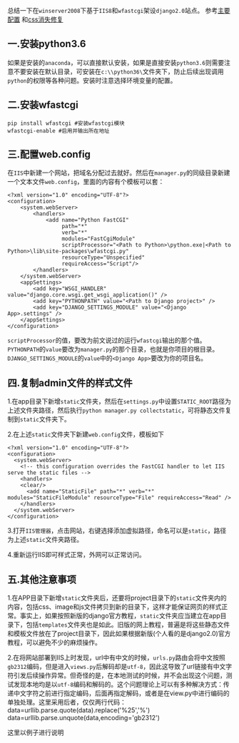 总结一下在`winserver2008`下基于`IIS8`和`wfastcgi`架设`django2.0`站点。
参考[主要配置]( https://blog.csdn.net/gzlaiyonghao/article/details/70243639) 和[css消失修复](https://blog.csdn.net/qq_18075613/article/details/56970016) 

## 一.安装python3.6

如果是安装的`anaconda`，可以直接默认安装，如果是直接安装`python3.6`则需要注意不要安装在默认目录，可安装在`c:\\python36\`文件夹下，防止后续出现调用`python`的权限等各种问题。安装时注意选择环境变量的配置。

## 二.安装wfastcgi
    
    pip install wfastcgi #安装wfastcgi模块  
    wfastcgi-enable #启用并输出所在地址
    
## 三.配置web.config

在`IIS`中新建一个网站，把域名分配过去就好。然后在`manager.py`的同级目录新建一个文本文件`web.config`，里面的内容有个模板可以套：

    <?xml version="1.0" encoding="UTF-8"?>
    <configuration>
        <system.webServer>
            <handlers>
                <add name="Python FastCGI" 
                     path="*" 
                     verb="*" 
                     modules="FastCgiModule" 
                     scriptProcessor="<Path to Python>\python.exe|<Path to Python>\lib\site-packages\wfastcgi.py" 
                     resourceType="Unspecified" 
                     requireAccess="Script"/>
            </handlers>
        </system.webServer>
        <appSettings>
            <add key="WSGI_HANDLER" value="django.core.wsgi.get_wsgi_application()" />
            <add key="PYTHONPATH" value="<Path to Django project>" />
            <add key="DJANGO_SETTINGS_MODULE" value="<Django App>.settings" />
        </appSettings>
    </configuration>

`scriptProcessor`的值，要改为前文说过的运行`wfastcgi`输出的那个值。`PYTHONPATH`的`value`要改为`manager.py`的那个目录，也就是你项目的根目录。`DJANGO_SETTINGS_MODULE`的`value`中的`<Django App>`要改为你的项目名。

## 四.复制admin文件的样式文件

1.在app目录下新增`static`文件夹，然后在`settings.py`中设置`STATIC_ROOT`路径为上述文件夹路径，然后执行`python manager.py collectstatic`，可将静态文件复制到`static`文件夹下。

2.在上述`static`文件夹下新建`web.config`文件，模板如下

    <?xml version="1.0" encoding="UTF-8"?>  
    <configuration>  
      <system.webServer>  
        <!-- this configuration overrides the FastCGI handler to let IIS serve the static files -->  
        <handlers>  
        <clear/>  
          <add name="StaticFile" path="*" verb="*" modules="StaticFileModule" resourceType="File" requireAccess="Read" />  
        </handlers>  
      </system.webServer>  
    </configuration>  
    
3.打开`IIS管理器`，点击网站，右键选择添加虚拟路径，命名可以是`static`，路径为上述`static`文件夹路径。

4.重新运行IIS即可样式正常，外网可以正常访问。

## 五.其他注意事项

1.在APP目录下新增`static`文件夹后，还要将project目录下的`static`文件夹内的内容，包括css、image和js文件拷贝到新的目录下，这样才能保证网页的样式正常。事实上，如果按照新版的django官方教程，`static`文件夹应当建立在app目录下，包括`templates`文件夹也是如此。旧版的网上教程，普遍是将这些静态文件和模板文件放在了project目录下，因此如果根据新版(个人看的是django2.0)官方教程，可以避免不少的麻烦操作。

2.在将网站部署到IIS上时发现，url中有中文的时候，`urls.py`路由会将中文按照`gb2312`编码，但是进入`views.py`后解码却是`utf-8`，因此这导致了url链接有中文字符引发后续操作异常。但奇怪的是，在本地测试的时候，并不会出现这个问题，测试发现本地均是以`utf-8`编码和解码的。这个问题理论上可以有多种解决方式：传递中文字符之前进行指定编码，后面再指定解码，或者是在view.py中进行编码的单独处理。这里采用后者，仅仅两行代码：
    
    data=urllib.parse.quote(data).replace('%25','%')
    data=urllib.parse.unquote(data,encoding='gb2312')

这里以例子进行说明
